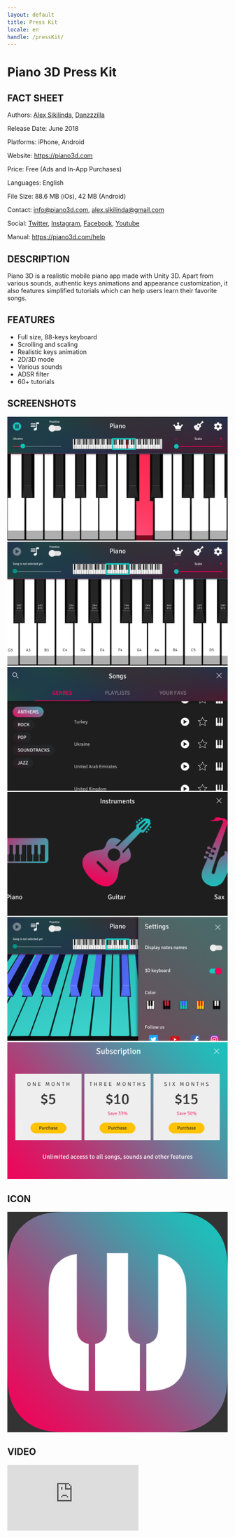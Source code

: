 ```yaml
---
layout: default
title: Press Kit
locale: en
handle: /pressKit/
---
```


<div class="container">
	<div class="row justify-content-center mb-4">
		<h1>Piano 3D Press Kit</h1> 
	</div>
</div>

<article class="container col-10 col-md-6 privacy-policy p-4">
	<h1 class="mb-3">FACT SHEET</h1>
	<p>
		<span class="contrastGreen">Authors:</span> <a href="https://sikilinda.com">Alex Sikilinda</a>, <a href="https://twitter.com/DVNZZZILLV">Danzzzilla</a>
	</p>
	<p>
		<span class="contrastGreen">Release Date:</span> June 2018
	</p>
	<p>
		<span class="contrastGreen">Platforms:</span> iPhone, Android
	</p>
	<p>
		<span class="contrastGreen">Website:</span> <a href="https://piano3d.com">https://piano3d.com</a>
	</p>
	<p>
		<span class="contrastGreen">Price:</span> Free (Ads and In-App Purchases)
	</p>
	<p>
		<span class="contrastGreen">Languages:</span> English
	</p>
	<p>
		<span class="contrastGreen">File Size:</span> 88.6 MB (iOs), 42 MB (Android)
	</p>
	<p>
		<span class="contrastGreen">Contact:</span> <a href="mailto:info@piano3d.com">info@piano3d.com</a>, <a href="mailto:alex.sikilinda@gmail.com">alex.sikilinda@gmail.com</a>
	</p>
	<p>
		<span class="contrastGreen">Social:</span> <a href="https://twitter.com/piano3d" target="_blank">Twitter</a>, <a href="https://www.instagram.com/piano3dapp/" target="_blank">Instagram</a>, <a href="https://www.facebook.com/piano3d" target="_blank">Facebook</a>, <a href="https://www.youtube.com/channel/UC9MOkgEEoZUGpnM8B3MsYeA" target="_blank">Youtube</a>
	</p>
	<p class="mb-0">
		<span class="contrastGreen">Manual:</span> <a href="/help">https://piano3d.com/help</a>
	</p>
</article>

<article class="container col-10 col-md-6 privacy-policy p-4 mt-5">
	<h1 class="mb-3">DESCRIPTION</h1>
	<p class="mb-0">
		Piano 3D is a realistic mobile piano app made with Unity 3D. Apart from various sounds, authentic keys animations and appearance
		customization, it also features simplified tutorials which can help users learn their favorite songs.
	</p>
</article>

<article class="container col-10 col-md-6 privacy-policy p-4 mt-5">
	<h1 class="mb-3">FEATURES</h1>
	<div class="row">
		<ul class="mb-0">
  			<li><span>Full size, 88-keys keyboard</span></li>
  			<li><span>Scrolling and scaling</span></li>
  			<li><span>Realistic keys animation</span></li>
  			<li><span>2D/3D mode</span></li>
  			<li><span>Various sounds</span></li>
  			<li><span>ADSR filter</span></li>
  			<li><span>60+ tutorials</span></li>
		</ul>
	</div>
</article>

<article class="container col-10 col-md-6 privacy-policy p-4 mt-5">
	<h1 class="mb-3">SCREENSHOTS</h1>
	<div class="row justify-content-center mb-3">
		<div class="col-12 col-md-6 mb-3">
			<img class="img-fluid" src="/public/images/pressKit/main-screen-with-key-pressed.JPG" alt="piano 3d with key pressed" />
		</div>
		<div class="col-12 col-md-6">
			<img class="img-fluid" src="/public/images/pressKit/main-screen.JPG" alt="piano 3d kyes labeled" />
		</div>
	</div>
	<div class="row justify-content-center mb-3">
		<div class="col-12 col-md-6 mb-3">
			<img class="img-fluid" src="/public/images/pressKit/tutorials.JPG" alt="piano 3d tutorials" />
		</div>
		<div class="col-12 col-md-6">
			<img class="img-fluid" src="/public/images/pressKit/sounds.JPG" alt="piano 3d sounds" />
		</div>
	</div>
	<div class="row justify-content-center mb-3">
		<div class="col-12 col-md-6 mb-3">
			<img class="img-fluid" src="/public/images/pressKit/settings.JPG" alt="piano 3d settings" />
		</div>
		<div class="col-12 col-md-6">
			<img class="img-fluid" src="/public/images/pressKit/subscription.png" alt="piano 3d subscription" />
		</div>
	</div>	
</article>

<article class="container col-10 col-md-6 privacy-policy p-4 mt-5" id="settingsMenu">
	<h1 class="mb-3">ICON</h1>
	<div class="row justify-content-center mb-3">
		<div class="col-7 col-md-5">
			<img class="img-fluid" src="/public/images/pressKit/icon-1024.png" alt="piano 3d settings screen help" />
		</div>
	</div>
</article>

<article class="container col-10 col-md-6 privacy-policy p-4 mt-5" id="settingsMenu">
	<h1 class="mb-3">VIDEO</h1>
	<div class="row justify-content-center mb-3">
		<div class="col-10">
			<div class="videowrapper">
				<iframe src="https://www.youtube.com/embed/OcInpJZ5tL4?rel=0&amp;showinfo=0" frameborder="0" allow="autoplay; encrypted-media" allowfullscreen></iframe>
			</div>
		</div>
	</div>
</article>
